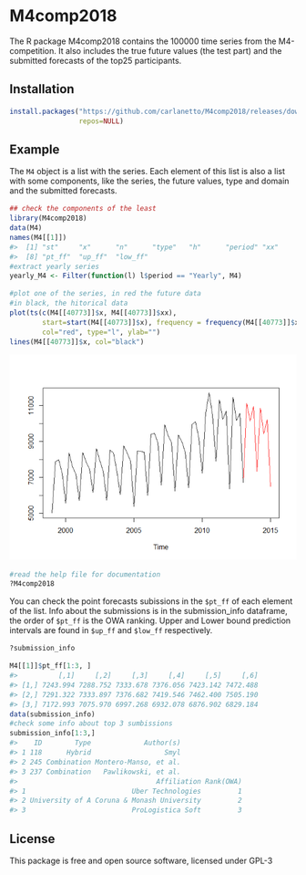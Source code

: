 
<!-- README.md is generated from README.Rmd. Please edit that file -->
M4comp2018
==========

The R package M4comp2018 contains the 100000 time series from the M4-competition. It also includes the true future values (the test part) and the submitted forecasts of the top25 participants.

Installation
------------

``` r
install.packages("https://github.com/carlanetto/M4comp2018/releases/download/0.2.0/M4comp2018_0.2.0.tar.gz",
                 repos=NULL)
```

Example
-------

The `M4` object is a list with the series. Each element of this list is also a list with some components, like the series, the future values, type and domain and the submitted forecasts.

``` r
## check the components of the least
library(M4comp2018)
data(M4)
names(M4[[1]])
#>  [1] "st"     "x"      "n"      "type"   "h"      "period" "xx"    
#>  [8] "pt_ff"  "up_ff"  "low_ff"
#extract yearly series
yearly_M4 <- Filter(function(l) l$period == "Yearly", M4)
```

``` r
#plot one of the series, in red the future data
#in black, the hitorical data
plot(ts(c(M4[[40773]]$x, M4[[40773]]$xx),
        start=start(M4[[40773]]$x), frequency = frequency(M4[[40773]]$x)),
        col="red", type="l", ylab="")
lines(M4[[40773]]$x, col="black")
```

![](README-unnamed-chunk-3-1.png)

``` r
#read the help file for documentation
?M4comp2018
```

You can check the point forecasts subissions in the `$pt_ff` of each element of the list. Info about the submissions is in the submission\_info dataframe, the order of `$pt_ff` is the OWA ranking. Upper and Lower bound prediction intervals are found in `$up_ff` and `$low_ff` respectively.

``` r
?submission_info
```

``` r
M4[[1]]$pt_ff[1:3, ]
#>          [,1]     [,2]     [,3]     [,4]     [,5]     [,6]
#> [1,] 7243.994 7288.752 7333.678 7376.056 7423.142 7472.488
#> [2,] 7291.322 7333.897 7376.682 7419.546 7462.400 7505.190
#> [3,] 7172.993 7075.970 6997.268 6932.078 6876.902 6829.184
data(submission_info)
#check some info about top 3 sumbissions
submission_info[1:3,]
#>    ID        Type             Author(s)
#> 1 118      Hybrid                  Smyl
#> 2 245 Combination Montero-Manso, et al.
#> 3 237 Combination   Pawlikowski, et al.
#>                                  Affiliation Rank(OWA)
#> 1                          Uber Technologies         1
#> 2 University of A Coruna & Monash University         2
#> 3                          ProLogistica Soft         3
```

License
-------

This package is free and open source software, licensed under GPL-3

